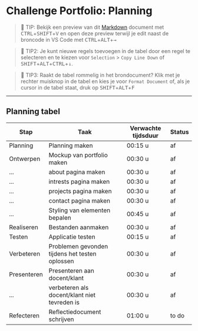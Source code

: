 # Challenge Portfolio: Planning

> :rocket: TIP: Bekijk een preview van dit [Markdown](https://guides.github.com/features/mastering-markdown/) document met <kbd>CTRL</kbd>+<kbd>SHIFT</kbd>+<kbd>V</kbd> en open deze preview terwijl je edit naast de broncode in VS Code met <kbd>CTRL</kbd>+<kbd>ALT</kbd>+<kbd>→</kbd>

> :rocket: TIP2: Je kunt nieuwe regels toevoegen in de tabel door een regel te selecteren en te kiezen voor `Selection` > `Copy Line Down` of <kbd>SHIFT</kbd>+<kbd>ALT</kbd>+<kbd>CTRL</kbd>+<kbd>↓</kbd>. 

> :rocket: TIP3: Raakt de tabel rommelig in het brondocument? Klik met je rechter muisknop in de tabel en kies je voor `Format Document` of, als je cursor in de tabel staat, druk op <kbd>SHIFT</kbd>+<kbd>ALT</kbd>+<kbd>F</kbd>

----

## Planning tabel

| Stap        | Taak                                           | Verwachte tijdsduur | Status |
| ----------- | ---------------------------------------------- | ------------------- | ------ |
| Planning    | Planning maken                                 | 00:15 u             | af     |
| Ontwerpen   | Mockup van portfolio maken                     | 00:30 u             | af     |
| ...         | about pagina maken                             | 00:30 u             | af     |
| ...         | intrests pagina maken                          | 00:30 u             | af     |
| ...         | projects pagina maken                          | 00:30 u             | af     |
| ...         | contact pagina maken                           | 00:30 u             | af     |
| ...         | Styling van elementen bepalen                  | 00:45 u             | af     |
| Realiseren  | Bestanden aanmaken                             | 00:30 u             | af     |
| Testen      | Applicatie testen                              | 00:15 u             | af     |
| Verbeteren  | Problemen gevonden tijdens het testen oplossen | 00:30 u             | af     |
| Presenteren | Presenteren aan docent/klant                   | 00:30 u             | af     |
| ...         | verbeteren als docent/klant niet tevreden is   | 00:30 u             | af     |
| Refecteren  | Reflectiedocument schrijven                    | 01:00 u             | to do  |
